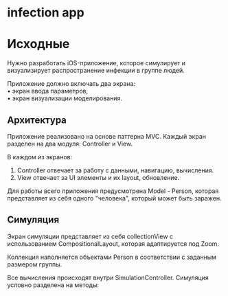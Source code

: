 # infection app
# Исходные
Нужно разработать iOS-приложение, которое симулирует и визуализирует распространение инфекции в группе людей.

Приложение должно включать два экрана:  
• экран ввода параметров,  
• экран визуализации моделирования.

## Архитектура
Приложение реализовано на основе паттерна MVC. Каждый экран разделен на два модуля: Controller и View.

В каждом из экранов:
1. Controller отвечает за работу с данными, навигацию, вычисления.
2. View отвечает за UI элементы и их layout, обновление.

Для работы всего приложения предусмотрена Model - Person, которая представляет из себя одного "человека", который может быть заражен.

## Симуляция

Экран симуляции представляет из себя collectionView с использованием CompositionalLayout, которая адаптируется под Zoom.

Коллекция наполняется объектами Person в соответствии с заданным размером группы.

Все вычисления происходят внутри SimulationController. Симуляция условно разделена на методы:

